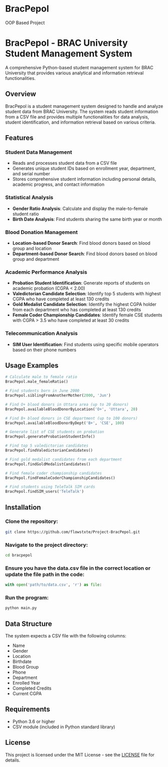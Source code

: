 # BracPepol

OOP Based Project

# BracPepol - BRAC University Student Management System

A comprehensive Python-based student management system for BRAC University that provides various analytical and information retrieval functionalities.

## Overview
BracPepol is a student management system designed to handle and analyze student data from BRAC University. The system reads student information from a CSV file and provides multiple functionalities for data analysis, student identification, and information retrieval based on various criteria.

## Features
### Student Data Management
- Reads and processes student data from a CSV file
- Generates unique student IDs based on enrollment year, department, and serial number
- Stores comprehensive student information including personal details, academic progress, and contact information

### Statistical Analysis
- **Gender Ratio Analysis**: Calculate and display the male-to-female student ratio
- **Birth Date Analysis**: Find students sharing the same birth year or month

### Blood Donation Management
- **Location-based Donor Search**: Find blood donors based on blood group and location
- **Department-based Donor Search**: Find blood donors based on blood group and department

### Academic Performance Analysis
- **Probation Student Identification**: Generate reports of students on academic probation (CGPA < 2.00)
- **Valedictorian Candidate Selection**: Identify top 5 students with highest CGPA who have completed at least 130 credits
- **Gold Medalist Candidate Selection**: Identify the highest CGPA holder from each department who has completed at least 130 credits
- **Female Coder Championship Candidates**: Identify female CSE students with CGPA > 3.5 who have completed at least 30 credits

### Telecommunication Analysis
- **SIM User Identification**: Find students using specific mobile operators based on their phone numbers

## Usage Examples
```python
# Calculate male to female ratio
BracPepol.male_femaleRatio()

# Find students born in June 2000
BracPepol.siblingFromAnotherMother(2000, 'Jun')

# Find O+ blood donors in Uttara area (up to 20 donors)
BracPepol.availableBloodDonorByLocation('O+', 'Uttara', 20)

# Find B+ blood donors in CSE department (up to 100 donors)
BracPepol.availableBloodDonorByDept('B+', 'CSE', 100)

# Generate list of CSE students on probation
BracPepol.generateProbationStudentInfo()

# Find top 5 valedictorian candidates
BracPepol.findValedictorianCandidates()

# Find gold medalist candidates from each department
BracPepol.findGoldMedalistCandidates()

# Find female coder championship candidates
BracPepol.findFemaleCoderChampionshipCandidates()

# Find students using TeleTalk SIM cards
BracPepol.findSIM_users('TeleTalk')
```

## Installation
### Clone the repository:
```bash
git clone https://github.com/flowstxte/Project-BracPepol.git
```

### Navigate to the project directory:
```bash
cd bracpepol
```

### Ensure you have the data.csv file in the correct location or update the file path in the code:
```python
with open('path/to/data.csv', 'r') as file:
```

### Run the program:
```bash
python main.py
```

## Data Structure
The system expects a CSV file with the following columns:
- Name
- Gender
- Location
- Birthdate
- Blood Group
- Phone
- Department
- Enrolled Year
- Completed Credits
- Current CGPA

## Requirements
- Python 3.6 or higher
- CSV module (included in Python standard library)

## License
This project is licensed under the MIT License - see the [LICENSE](LICENSE) file for details.
